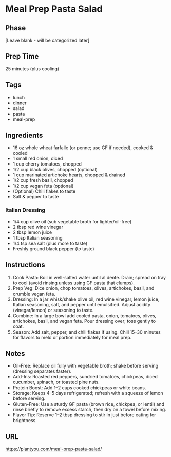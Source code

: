 # Meal Prep Pasta Salad

## Phase
[Leave blank - will be categorized later]

## Prep Time
25 minutes (plus cooling)

## Tags
- lunch
- dinner
- salad
- pasta
- meal-prep

## Ingredients
- 16 oz whole wheat farfalle (or penne; use GF if needed), cooked & cooled
- 1 small red onion, diced
- 1 cup cherry tomatoes, chopped
- 1/2 cup black olives, chopped (optional)
- 1 cup marinated artichoke hearts, chopped & drained
- 1/2 cup fresh basil, chopped
- 1/2 cup vegan feta (optional)
- (Optional) Chili flakes to taste
- Salt & pepper to taste

### Italian Dressing
- 1/4 cup olive oil (sub vegetable broth for lighter/oil-free)
- 2 tbsp red wine vinegar
- 2 tbsp lemon juice
- 1 tbsp Italian seasoning
- 1/4 tsp sea salt (plus more to taste)
- Freshly ground black pepper (to taste)

## Instructions
1. Cook Pasta: Boil in well-salted water until al dente. Drain; spread on tray to cool (avoid rinsing unless using GF pasta that clumps).
2. Prep Veg: Dice onion, chop tomatoes, olives, artichokes, basil, and crumble vegan feta.
3. Dressing: In a jar whisk/shake olive oil, red wine vinegar, lemon juice, Italian seasoning, salt, and pepper until emulsified. Adjust acidity (vinegar/lemon) or seasoning to taste.
4. Combine: In a large bowl add cooled pasta, onion, tomatoes, olives, artichokes, basil, and vegan feta. Pour dressing over; toss gently to coat.
5. Season: Add salt, pepper, and chili flakes if using. Chill 15–30 minutes for flavors to meld or portion immediately for meal prep.

## Notes
- Oil-Free: Replace oil fully with vegetable broth; shake before serving (dressing separates faster).
- Add-Ins: Roasted red peppers, sundried tomatoes, chickpeas, diced cucumber, spinach, or toasted pine nuts.
- Protein Boost: Add 1–2 cups cooked chickpeas or white beans.
- Storage: Keeps 4–5 days refrigerated; refresh with a squeeze of lemon before serving.
- Gluten-Free: Use a sturdy GF pasta (brown rice, chickpea, or lentil) and rinse briefly to remove excess starch, then dry on a towel before mixing.
- Flavor Tip: Reserve 1–2 tbsp dressing to stir in just before eating for brightness.

## URL
https://plantyou.com/meal-prep-pasta-salad/
